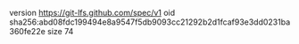 version https://git-lfs.github.com/spec/v1
oid sha256:abd08fdc199494e8a9547f5db9093cc21292b2d1fcaf93e3dd0231ba360fe22e
size 74
